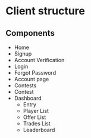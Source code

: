 # Client structure

## Components
* Home
* Signup
* Account Verification
* Login
* Forgot Password
* Account page
* Contests
* Contest 
* Dashboard
  * Entry
  * Player List
  * Offer List
  * Trades List
  * Leaderboard
